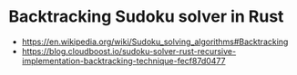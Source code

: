 # Backtracking Sudoku solver in Rust

- https://en.wikipedia.org/wiki/Sudoku_solving_algorithms#Backtracking
- https://blog.cloudboost.io/sudoku-solver-rust-recursive-implementation-backtracking-technique-fecf87d0477